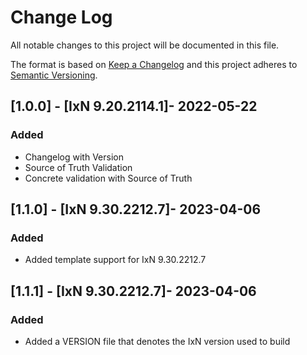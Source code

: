 
# Change Log

All notable changes to this project will be documented in this file.
 
The format is based on [Keep a Changelog](http://keepachangelog.com/)
and this project adheres to [Semantic Versioning](http://semver.org/).
 
## [1.0.0] - [IxN 9.20.2114.1]- 2022-05-22
  
### Added
 
- Changelog with Version 
- Source of Truth Validation
- Concrete validation with Source of Truth


## [1.1.0] - [IxN 9.30.2212.7]- 2023-04-06
  
### Added
 
- Added template support for IxN 9.30.2212.7 

## [1.1.1] - [IxN 9.30.2212.7]- 2023-04-06
  
### Added

- Added a VERSION file that denotes the IxN version used to build

